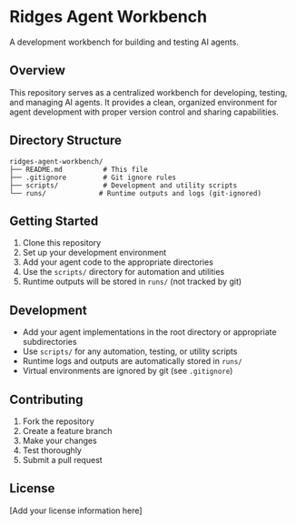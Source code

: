 # Ridges Agent Workbench

A development workbench for building and testing AI agents.

## Overview

This repository serves as a centralized workbench for developing, testing, and managing AI agents. It provides a clean, organized environment for agent development with proper version control and sharing capabilities.

## Directory Structure

```
ridges-agent-workbench/
├── README.md          # This file
├── .gitignore         # Git ignore rules
├── scripts/           # Development and utility scripts
└── runs/             # Runtime outputs and logs (git-ignored)
```

## Getting Started

1. Clone this repository
2. Set up your development environment
3. Add your agent code to the appropriate directories
4. Use the `scripts/` directory for automation and utilities
5. Runtime outputs will be stored in `runs/` (not tracked by git)

## Development

- Add your agent implementations in the root directory or appropriate subdirectories
- Use `scripts/` for any automation, testing, or utility scripts
- Runtime logs and outputs are automatically stored in `runs/`
- Virtual environments are ignored by git (see `.gitignore`)

## Contributing

1. Fork the repository
2. Create a feature branch
3. Make your changes
4. Test thoroughly
5. Submit a pull request

## License

[Add your license information here]
